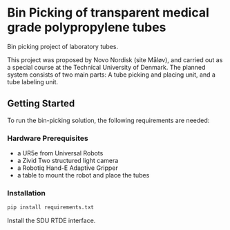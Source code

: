 # Bin Picking of transparent medical grade polypropylene tubes

Bin picking project of laboratory tubes.

This project was proposed by Novo Nordisk (site Måløv), and carried out as a special course at the Technical University of Denmark. The planned system consists of two main parts: A tube picking and placing unit, and a tube labeling unit.

## Getting Started
To run the bin-picking solution, the following requirements are needed:  

### Hardware Prerequisites
* a UR5e from Universal Robots
* a Zivid Two structured light camera
* a Robotiq Hand-E Adaptive Gripper
* a table to mount the robot and place the tubes

### Installation
```python
pip install requirements.txt
```
Install the SDU RTDE interface.
